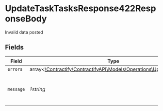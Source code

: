 # UpdateTaskTasksResponse422ResponseBody

Invalid data posted


## Fields

| Field                                                                                                                | Type                                                                                                                 | Required                                                                                                             | Description                                                                                                          | Example                                                                                                              |
| -------------------------------------------------------------------------------------------------------------------- | -------------------------------------------------------------------------------------------------------------------- | -------------------------------------------------------------------------------------------------------------------- | -------------------------------------------------------------------------------------------------------------------- | -------------------------------------------------------------------------------------------------------------------- |
| `errors`                                                                                                             | array<[\Contractify\ContractifyAPI\Models\Operations\UpdateTaskErrors](../../Models/Operations/UpdateTaskErrors.md)> | :heavy_minus_sign:                                                                                                   | N/A                                                                                                                  |                                                                                                                      |
| `message`                                                                                                            | *?string*                                                                                                            | :heavy_minus_sign:                                                                                                   | N/A                                                                                                                  | The given data was invalid.                                                                                          |